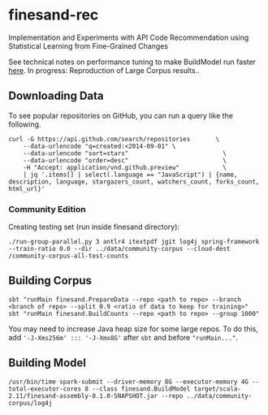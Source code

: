 # finesand-rec

Implementation and Experiments with API Code Recommendation using Statistical Learning from Fine-Grained Changes

See technical notes on performance tuning to make BuildModel run faster [here](https://github.com/tuzhucheng/finesand-rec/wiki/BuildModel-Performance-Tuning).
In progress: Reproduction of Large Corpus results..

## Downloading Data

To see popular repositories on GitHub, you can run a query like the following.
```
curl -G https://api.github.com/search/repositories       \
    --data-urlencode "q=created:<2014-09-01" \
    --data-urlencode "sort=stars"                          \
    --data-urlencode "order=desc"                          \
    -H "Accept: application/vnd.github.preview"            \
    | jq '.items[] | select(.language == "JavaScript") | {name, description, language, stargazers_count, watchers_count, forks_count, html_url}'
```

### Community Edition

Creating testing set (run inside finesand directory):

```
./run-group-parallel.py 3 antlr4 itextpdf jgit log4j spring-framework --train-ratio 0.0 --dir ../data/community-corpus --cloud-dest /community-corpus-all-test-counts
```

## Building Corpus

```
sbt "runMain finesand.PrepareData --repo <path to repo> --branch <branch of repo> --split 0.9 <ratio of data to keep for training>"
sbt "runMain finesand.BuildCounts --repo <path to repo> --group 1000"
```

You may need to increase Java heap size for some large repos. To do this, add `'-J-Xms256m' ::: '-J-Xmx8G'` after `sbt` and before `"runMain..."`.

## Building Model

```
/usr/bin/time spark-submit --driver-memory 8G --executor-memory 4G --total-executor-cores 8 --class finesand.BuildModel target/scala-2.11/finesand-assembly-0.1.0-SNAPSHOT.jar --repo ../data/community-corpus/log4j
```
